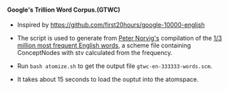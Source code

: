 #### Google's Trillion Word Corpus.(GTWC)

* Inspired by https://github.com/first20hours/google-10000-english

* The script is used to generate from [Peter Norvig's](http://norvig.com/ngrams/)
  compilation of the [1/3 million most frequent English words](http://norvig.com/ngrams/count_1w.txt),
  a scheme file containing ConceptNodes with stv calculated from the frequency.

* Run `bash atomize.sh` to get the output file `gtwc-en-333333-words.scm`.

* It takes about 15 seconds to load the ouptut into the atomspace.
